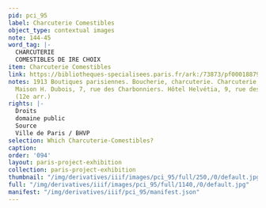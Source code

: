 ```yaml
---
pid: pci_95
label: Charcuterie Comestibles
object_type: contextual images
note: 144-45
word_tag: |-
  CHARCUTERIE
  COMESTIBLES DE IRE CHOIX
item: Charcuterie Comestibles
link: https://bibliotheques-specialisees.paris.fr/ark:/73873/pf0001887926
notes: 1913 Boutiques parisiennes. Boucherie, charcuterie. Charcuterie, comestibles,
  Maison H. Dubois, 7, rue des Charbonniers. Hôtel Helvétia, 9, rue des Charbonniers
  (12e arr.)
rights: |-
  Droits
  domaine public
  Source
  Ville de Paris / BHVP
selection: Which Charcuterie-Comestibles?
caption: 
order: '094'
layout: paris-project-exhibition
collection: paris-project-exhibition
thumbnail: "/img/derivatives/iiif/images/pci_95/full/250,/0/default.jpg"
full: "/img/derivatives/iiif/images/pci_95/full/1140,/0/default.jpg"
manifest: "/img/derivatives/iiif/pci_95/manifest.json"
---
```

